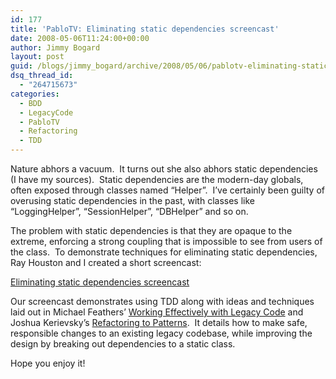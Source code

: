 ```yaml
---
id: 177
title: 'PabloTV: Eliminating static dependencies screencast'
date: 2008-05-06T11:24:00+00:00
author: Jimmy Bogard
layout: post
guid: /blogs/jimmy_bogard/archive/2008/05/06/pablotv-eliminating-static-dependencies-screencast.aspx
dsq_thread_id:
  - "264715673"
categories:
  - BDD
  - LegacyCode
  - PabloTV
  - Refactoring
  - TDD
---
```

Nature abhors a vacuum.&nbsp; It turns out she also abhors static dependencies (I have my sources).&nbsp; Static dependencies are the modern-day globals, often exposed through classes named &#8220;Helper&#8221;.&nbsp; I&#8217;ve certainly been guilty of overusing static dependencies in the past, with classes like &#8220;LoggingHelper&#8221;, &#8220;SessionHelper&#8221;, &#8220;DBHelper&#8221; and so on.

The problem with static dependencies is that they are opaque to the extreme, enforcing a strong coupling that is impossible to see from users of the class.&nbsp; To demonstrate techniques for eliminating static dependencies, Ray Houston and I created a short screencast:

[Eliminating static dependencies screencast](http://screencasts.lostechies.com/screencasts/rhouston/EliminatingStaticDependencies/EliminatingStaticDependencies.htm)

Our screencast demonstrates using TDD along with ideas and techniques laid out in Michael Feathers&#8217; [Working Effectively with Legacy Code](http://www.amazon.com/Working-Effectively-Legacy-Robert-Martin/dp/0131177052) and Joshua Kerievsky&#8217;s [Refactoring to Patterns](http://www.amazon.com/Refactoring-Patterns-Addison-Wesley-Signature-Kerievsky/dp/0321213351).&nbsp; It details how to make safe, responsible changes to an existing legacy codebase, while improving the design by breaking out dependencies to a static class.

Hope you enjoy it!